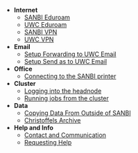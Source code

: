 - **Internet**
    - [SANBI Eduroam](connectivity/eduroam.md)
    - [UWC Eduroam](connectivity/uwc_eduroam.md)
    - [SANBI VPN](connectivity/VPN.md)
    - [UWC VPN](connectivity/uwc_VPN.md)
- **Email**
    - [Setup Forwarding to UWC Email](email/forward_uwc_mail.md)
    - [Setup Send as to UWC Email](email/send_add_uwc_mail.md)
- **Office**
    - [Connecting to the SANBI printer](office/printer.md)
- **Cluster**
    - [Logging into the headnode](cluster/login_to_queue.md)
    - [Running jobs from the cluster](cluster/running_jobs.md)
- **Data**
    - [Copying Data From Outside of SANBI](data/moving_data.md)
    - [Christoffels Archive](data/christoffels_archive.md)
- **Help and Info**
    - [Contact and Communication](help/contact.md)
    - [Requesting Help](help/requesting_help.md)
